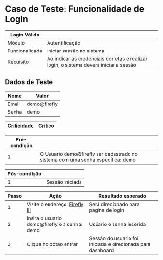 # Caso de Teste: Funcionalidade de Login

| Login Válido |                |
|--------------|----------------|
| Módulo       | Autentificação |
| Funcionalidade | Iniciar sessão no sistema |
| Requisito    | Ao indicar as credenciais corretas e realizar login, o sistema deverá iniciar a sessão |

## Dados de Teste

| Nome  | Valor |
|------ |-------|
| Email | demo@firefly |
| Senha | demo |


| Criticidade | Crítico |
|-------------|---------| 

| Pré-condição |               |
|--------------|---------------|
| 1 | O Usuario demo@firefly ser cadastrado no sistema com uma senha específica: demo |

| Pós-condição |               |
|--------------|---------------|
| 1 | Sessão iniciada |    


| Passo | Ação | Resultado esperado | 
|------|------|----------------------|
| 1 | Visite o endereço: [Firefly III](https://demo.firefly-iii.org/login) | Será direcionado para pagina de login |
| 2 | Insira o usuario demo@firefly e a senha: demo | Usúario e senha inserida |
| 3 | Clique no botão entrar | Sessão do usuario foi iniciada e direcionada para dashboard |